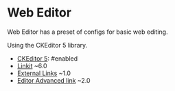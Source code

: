 # Web Editor

Web Editor has a preset of configs for basic web editing.

Using the CKEditor 5 library.

* [CKEditor 5](https://www.drupal.org/project/drupal/issues/3231364): #enabled
* [Linkit](https://www.drupal.org/project/anchor_link) ~6.0
* [External Links](https://www.drupal.org/project/extlink) ~1.0
* [Editor Advanced link](https://www.drupal.org/project/editor_advanced_link) ~2.0
